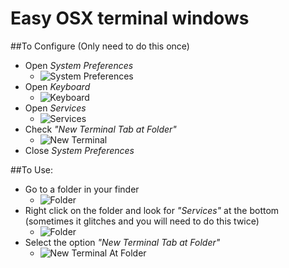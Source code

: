 # Easy OSX terminal windows

##To Configure (Only need to do this once)

- Open *System Preferences* 
	- ![System Preferences](https://github.com/ej020586/web-1/blob/osx_easy_terminal/assets/systempreferences.png)
- Open *Keyboard* 
	- ![Keyboard](https://github.com/ej020586/web-1/blob/osx_easy_terminal/assets/keyboard.png)
- Open *Services* 
	- ![Services](https://github.com/ej020586/web-1/blob/osx_easy_terminal/assets/services.png)
- Check *"New Terminal Tab at Folder"* 
	- ![New Terminal](https://github.com/ej020586/web-1/blob/osx_easy_terminal/assets/newterminal_checkbox.png)
- Close *System Preferences* 

##To Use: 

- Go to a folder in your finder 
	- ![Folder](https://github.com/ej020586/web-1/blob/osx_easy_terminal/assets/folder.png)
- Right click on the folder and look for *"Services"* at the bottom (sometimes it glitches and you will need to do this twice) 
	- ![Folder](https://github.com/ej020586/web-1/blob/osx_easy_terminal/assets/services.png)
- Select the option *"New Terminal Tab at Folder"* 
	- ![New Terminal At Folder](https://github.com/ej020586/web-1/blob/osx_easy_terminal/assets/new_terminal_tab.png)
